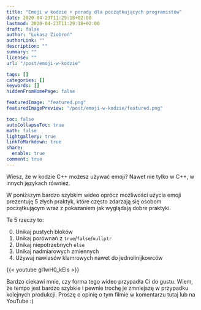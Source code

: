 ```yaml
---
title: "Emoji w kodzie + porady dla początkujących programistów"
date: 2020-04-23T11:29:18+02:00
lastmod: 2020-04-23T11:29:18+02:00
draft: false
author: "Łukasz Ziobroń"
authorLink: ""
description: ""
summary: ""
license: ""
url: "/post/emoji-w-kodzie"

tags: []
categories: []
keywords: []
hiddenFromHomePage: false

featuredImage: "featured.png"
featuredImagePreview: "/post/emoji-w-kodzie/featured.png"

toc: false
autoCollapseToc: true
math: false
lightgallery: true
linkToMarkdown: true
share:
  enable: true
comment: true
---
```


Wiesz, że w kodzie C++ możesz używać emoji? Nawet nie tylko w C++, w innych językach również.

W poniższym bardzo szybkim wideo oprócz możliwości użycia emoji prezentuję 5 złych praktyk, które często zdarzają się osobom początkującym wraz z pokazaniem jak wyglądają dobre praktyki.

<!--more-->

Te 5 rzeczy to:

0. Unikaj pustych bloków
1. Unikaj porównań z `true`/`false`/`nullptr`
2. Unikaj niepotrzebnych `else`
3. Unikaj nadmiarowych zmiennych
4. Używaj nawiasów klamrowych nawet do jednolinijkowców

{{< youtube gl1wH0_kEIs >}}

Bardzo ciekawi mnie, czy forma tego wideo przypadła Ci do gustu. Wiem, że tempo jest bardzo szybkie i pewnie trochę je zmniejszę w przypadku kolejnych produkcji. Proszę o opinię o tym filmie w komentarzu tutaj lub na YouTube :)